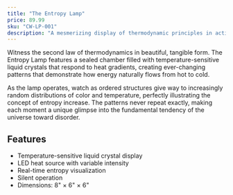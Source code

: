 ```yaml
---
title: "The Entropy Lamp"
price: 89.99
sku: "CW-LP-001"
description: "A mesmerizing display of thermodynamic principles in action"
---
```


Witness the second law of thermodynamics in beautiful, tangible form. The Entropy Lamp features a sealed chamber filled with temperature-sensitive liquid crystals that respond to heat gradients, creating ever-changing patterns that demonstrate how energy naturally flows from hot to cold.

As the lamp operates, watch as ordered structures give way to increasingly random distributions of color and temperature, perfectly illustrating the concept of entropy increase. The patterns never repeat exactly, making each moment a unique glimpse into the fundamental tendency of the universe toward disorder.

## Features
- Temperature-sensitive liquid crystal display
- LED heat source with variable intensity
- Real-time entropy visualization
- Silent operation
- Dimensions: 8" × 6" × 6"
